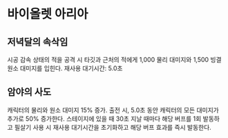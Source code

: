 # 바이올렛 아리아

## 저녁달의 속삭임

시공 감속 상태의 적을 공격 시 타깃과 근처의 적에게 1,000 물리 대미지와 1,500 빙결 원소 대미지를 입힌다. 재사용 대기시간: 5.0초

## 암야의 사도

캐릭터의 물리와 원소 대미지 15% 증가. 출전 시, 5.0초 동안 캐릭터의 모든 대미지가 추가로 50% 증가한다. 스테이지에 있을 때 30초 지날 때마다 해당 버프를 1회 발동하고 필살기 사용 시 재사용 대기시간을 초기화하고 해당 버프 효과를 즉시 발동한다.
